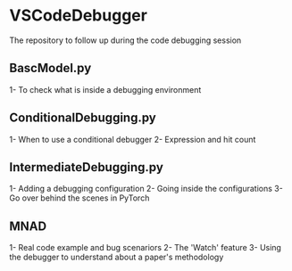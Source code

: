 # VSCodeDebugger
The repository to follow up during the code debugging session
## BascModel.py
1- To check what is inside a debugging environment
## ConditionalDebugging.py
1- When to use a conditional debugger
2- Expression and hit count
## IntermediateDebugging.py
1- Adding a debugging configuration
2- Going inside the configurations
3- Go over behind the scenes in PyTorch
## MNAD
1- Real code example and bug scenariors
2- The 'Watch' feature
3- Using the debugger to understand about a paper's methodology
